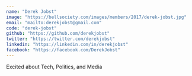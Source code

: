 ```yaml
---
name: "Derek Jobst"
image: "https://bellsociety.com/images/members/2017/derek-jobst.jpg"
email: "mailto:derekjobst@gmail.com"
code: "derek-jobst"
github: "https://github.com/derekjobst"
twitter: "https://twitter.com/derekjobst"
linkedin: "https://linkedin.com/in/derekjobst"
facebook: "https://facebook.com/DerekJobst"
---
```

Excited about Tech, Politics, and Media